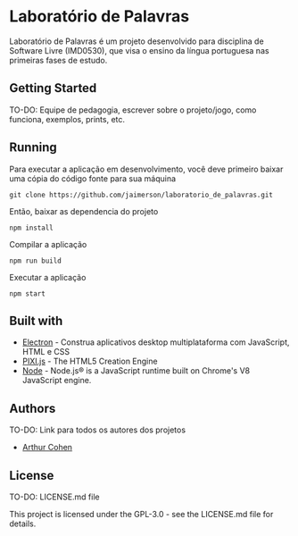 # Laboratório de Palavras

Laboratório de Palavras é um projeto desenvolvido para disciplina de Software Livre (IMD0530), que visa o ensino da língua portuguesa nas primeiras fases de estudo.

## Getting Started

TO-DO: Equipe de pedagogia, escrever sobre o projeto/jogo, como funciona, exemplos, prints, etc.

## Running

Para executar a aplicação em desenvolvimento, você deve primeiro baixar uma cópia do código fonte para sua máquina

```shell
git clone https://github.com/jaimerson/laboratorio_de_palavras.git
```

Então, baixar as dependencia do projeto

```shell
npm install
```

Compilar a aplicação

```shell
npm run build
```

Executar a aplicação

```shell
npm start
```

## Built with

- [Electron](https://electronjs.org/) - Construa aplicativos desktop multiplataforma com JavaScript, HTML e CSS
- [PIXI.js](https://www.pixijs.com/) - The HTML5 Creation Engine
- [Node](https://nodejs.org/) - Node.js® is a JavaScript runtime built on Chrome's V8 JavaScript engine.

## Authors

TO-DO: Link para todos os autores dos projetos

- [Arthur Cohen](www.forcohen.com)

## License

TO-DO: LICENSE.md file

This project is licensed under the GPL-3.0 - see the LICENSE.md file for details.
